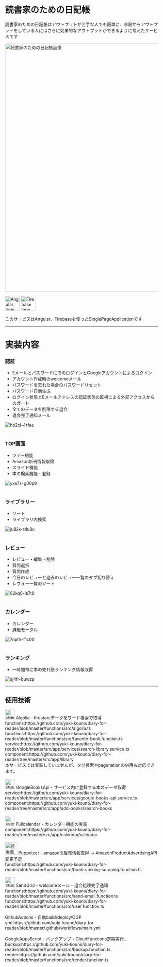 # 読書家のための日記帳

読書家のための日記帳はアウトプットが苦手な人でも簡単に、普段からアウトプットをしている人にはさらに効果的なアウトプットができるように考えたサービスです

<img width="817" alt="読書家のための日記帳画像" src="https://user-images.githubusercontent.com/57104153/117559800-540a3b00-b0c3-11eb-91f0-6e282f390776.png">

<img height="48px" alt="Angular logo" src="https://user-images.githubusercontent.com/57104153/117561733-693b9580-b0d4-11eb-8785-6ce44787f793.png"> <img height="48px" alt="Firebase logo" src="https://user-images.githubusercontent.com/57104153/117561754-8c664500-b0d4-11eb-8e9c-d83707db1dd7.png">

このサービスはAngular、Firebaseを使ったSinglePageApplicationです

***

# 実装内容

### 認証

- EメールとパスワードにでのログインとGoogleアカウントによるログイン
- アカウント作成時のwelcomeメール
- パスワードを忘れた場合のパスワードリセット
- パスワード自動生成
- ログイン状態とEメールアドレスの認証状態の監視による外部アクセスからのガード
- 全てのデータを削除する退会
- 退会完了通知メール

![hb2cl-4rfae](https://user-images.githubusercontent.com/57104153/122393710-219c0980-cfb0-11eb-9fc8-a1f19261de18.gif)<br><br>

### TOP画面

- ツアー機能
- Amazon新刊情報取得
- スライド機能
- 本の検索機能・登録


![yxe7z-g00p9](https://user-images.githubusercontent.com/57104153/122399662-f4525a00-cfb5-11eb-9099-d2481f771fd0.gif)<br><br>

### ライブラリー

- ソート
- ライブラリ内検索

![ju82k-rdu8u](https://user-images.githubusercontent.com/57104153/122404456-367d9a80-cfba-11eb-8003-780422e2d5b6.gif)<br><br>


### レビュー


- レビュー・編集・削除
- 質問選択
- 質問作成
- 今日のレビューと過去のレビュー一覧のタブ切り替え
- レヴュー一覧のソート

![82kq0-is7t0](https://user-images.githubusercontent.com/57104153/122407728-cfadb080-cfbc-11eb-80be-82530d0af320.gif)<br><br>

### カレンダー

- カレンダー
- 詳細モーダル

![7npfn-f1c00](https://user-images.githubusercontent.com/57104153/122408938-b48f7080-cfbd-11eb-946c-9456dbefd733.gif)<br><br>

### ランキング

- 一時間毎に本の売れ筋ランキング情報取得

![sj4fr-buwzp](https://user-images.githubusercontent.com/57104153/122410760-2b793900-cfbf-11eb-8aa7-61afd35a3683.gif)


***

## 使用技術

<img height="32px" alt="読書家のための日記帳画像" src="https://user-images.githubusercontent.com/57104153/117562499-5035e300-b0da-11eb-9737-15012e812ef3.png">
Algolia - firestoreデータをワード検索で取得
<br>
functions:https://github.com/yuki-kouno/diary-for-reader/blob/master/functions/src/algolia.ts<br>
functions:https://github.com/yuki-kouno/diary-for-reader/blob/master/functions/src/favorite-book.function.ts
service:https://github.com/yuki-kouno/diary-for-reader/blob/master/src/app/services/search-library.service.ts<br>
component:https://github.com/yuki-kouno/diary-for-reader/tree/master/src/app/library<br>
本サービスでは実装していませんが、タグ検索やpagenationの併用も対応できます。
<br>
<br>
<img height="32px" alt="読書家のための日記帳画像" src="https://user-images.githubusercontent.com/57104153/117562794-a86de480-b0dc-11eb-817e-3c27c06828ee.png">
GoogleBooksApi - サービス内に登録する本のデータ取得
<br>
service:https://github.com/yuki-kouno/diary-for-reader/blob/master/src/app/services/google-books-api.service.ts<br>
component:https://github.com/yuki-kouno/diary-for-reader/tree/master/src/app/add-books/search-books
<br>
<br>
<img height="32px" alt="読書家のための日記帳画像" src="https://user-images.githubusercontent.com/57104153/117563013-f0d9d200-b0dd-11eb-8803-6e071e169c26.png">
Fullcalendar - カレンダー機能の実装
<br>
component:https://github.com/yuki-kouno/diary-for-reader/tree/master/src/app/calendar/calendar
<br>
<br>
<img height="40px" alt="読書家のための日記帳画像" src="https://user-images.githubusercontent.com/57104153/117563084-7b223600-b0de-11eb-91c8-fafdfbcfd01c.png">
Puppeteer - amazonの販売情報取得 -> AmazonProductAdvertisingAPI変更予定
<br>
functions:https://github.com/yuki-kouno/diary-for-reader/blob/master/functions/src/book-ranking-scraping.function.ts
<br>
<br>
<img height="32px" alt="読書家のための日記帳画像" src="https://user-images.githubusercontent.com/57104153/117563163-08fe2100-b0df-11eb-92ca-35b2ea434c56.png">
SendGrid - welcomeメール・退会処理完了通知
<br>
functions:https://github.com/yuki-kouno/diary-for-reader/blob/master/functions/src/send-email.function.ts
functions:https://github.com/yuki-kouno/diary-for-reader/blob/master/functions/src/user.function.ts
<br>
<br>
GithubActions - 自動build/deploy/OGP<br>
yml:https://github.com/yuki-kouno/diary-for-reader/blob/master/.github/workflows/main.yml
<br><br>
GoogleAppsScript - バックアップ・CloudFunctions定期実行...<br>
buckup:https://github.com/yuki-kouno/diary-for-reader/blob/master/functions/src/backup.function.ts<br>
render:https://github.com/yuki-kouno/diary-for-reader/blob/master/functions/src/render.function.ts
